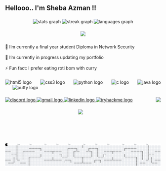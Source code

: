 <h2 align="left">Hellooo.. I'm Sheba Azman !!</h2>

###

<div align="center">
  <img src="https://github-readme-stats.vercel.app/api?username=pickertwee&hide_title=false&hide_rank=false&show_icons=true&include_all_commits=true&count_private=true&disable_animations=false&theme=dracula&locale=en&hide_border=false" height="150" alt="stats graph"  />
  <img src="https://streak-stats.demolab.com?user=pickertwee&locale=en&mode=daily&theme=dracula&hide_border=false&border_radius=5" height="150" alt="streak graph"  />
  <img src="https://github-readme-stats.vercel.app/api/top-langs?username=pickertwee&locale=en&hide_title=false&layout=compact&card_width=320&langs_count=5&theme=dracula&hide_border=false" height="150" alt="languages graph"  />
</div>

###

<div align="center">
  <img src="https://profile-counter.glitch.me/pickertwee/count.svg?"  />
</div>

###

<p align="left">🔭 I’m currently a final year student Diploma in Network Security<br><br>🌱 I’m currently in progress updating my portfolio<br><br>⚡ Fun fact: I prefer eating roti bom with curry</p>

###

<div align="left">
  <img src="https://cdn.jsdelivr.net/gh/devicons/devicon/icons/html5/html5-original.svg" height="45" alt="html5 logo"  />
  <img width="20" />
  <img src="https://cdn.jsdelivr.net/gh/devicons/devicon/icons/css3/css3-original.svg" height="45" alt="css3 logo"  />
  <img width="20" />
  <img src="https://cdn.jsdelivr.net/gh/devicons/devicon/icons/python/python-original.svg" height="45" alt="python logo"  />
  <img width="20" />
  <img src="https://cdn.jsdelivr.net/gh/devicons/devicon/icons/c/c-original.svg" height="45" alt="c logo"  />
  <img width="20" />
  <img src="https://cdn.jsdelivr.net/gh/devicons/devicon/icons/java/java-original.svg" height="45" alt="java logo"  />
  <img width="20" />
  <img src="https://cdn.jsdelivr.net/gh/devicons/devicon/icons/putty/putty-original.svg" height="45" alt="putty logo"  />
</div>

###

<img align="right" height="150" src="https://media3.giphy.com/media/v1.Y2lkPTc5MGI3NjExdWZveXFvMzlhemgwbDJjMnB6ZXByaXdncDljemRsMTBodWY5dm5xZyZlcD12MV9pbnRlcm5hbF9naWZfYnlfaWQmY3Q9Zw/uxJyC2Oh6FzB6/giphy.gif"  />

###

<div align="left">
  <a href="https://discordapp.com/users/772107472600956948" target="_blank">
    <img src="https://img.shields.io/static/v1?message=Discord&logo=discord&label=&color=7289DA&logoColor=white&labelColor=&style=for-the-badge" height="35" alt="discord logo"  />
  </a>
  <a href="mailto:shebaazman@gmail.com" target="_blank">
    <img src="https://img.shields.io/static/v1?message=Gmail&logo=gmail&label=&color=D14836&logoColor=white&labelColor=&style=for-the-badge" height="35" alt="gmail logo"  />
  </a>
  <a href="https://www.linkedin.com/in/sheba-azman-a7b38a315/" target="_blank">
    <img src="https://img.shields.io/static/v1?message=LinkedIn&logo=linkedin&label=&color=0077B5&logoColor=white&labelColor=&style=for-the-badge" height="35" alt="linkedin logo"  />
  </a>
  <a href="https://tryhackme.com/p/laimon" target="_blank">
    <img src="https://img.shields.io/static/v1?message=TryHackMe&logo=tryhackme&label=&color=88cc14&logoColor=white&labelColor=&style=for-the-badge" height="35" alt="tryhackme logo"  />
  </a>
</div>

###

<div align="center">
  <img src="https://profile-counter.glitch.me/pickertwee/count.svg?"  />
</div>

###

<picture>
  <source media="(prefers-color-scheme: dark)" srcset="https://raw.githubusercontent.com/pickertwee/pickertwee/output/pacman-contribution-graph-dark.svg">
  <source media="(prefers-color-scheme: light)" srcset="https://raw.githubusercontent.com/pickertwee/pickertwee/output/pacman-contribution-graph.svg">
  <img alt="pacman contribution graph" src="https://raw.githubusercontent.com/pickertwee/pickertwee/output/pacman-contribution-graph.svg">
</picture>

###
